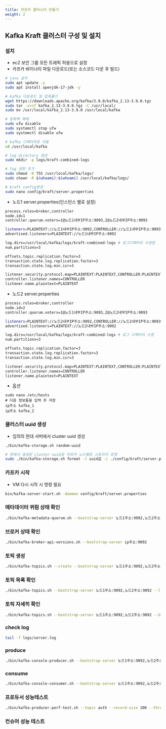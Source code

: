 ```yaml
---
title: 카프카 클러스터 만들기
weight: 2
---
```

## Kafka Kraft 클러스터 구성 및 설치
### 설치
- ec2 보안 그룹 모든 트래픽 허용으로 설정
- 카프카 바이너리 파일 다운로드(또는 소스코드 다운 후 빌드)
```sh
# java 설치
sudo apt update -y
sudo apt install openjdk-17-jdk -y

# kafka 다운로드 및 압축풀기
wget https://downloads.apache.org/kafka/3.9.0/kafka_2.13-3.9.0.tgz
sudo tar -xvzf kafka_2.13-3.9.0.tgz -C /usr/local/
sudo mv /usr/local/kafka_2.13-3.9.0 /usr/local/kafka

# 방화벽 해제
sudo ufw disable
sudo systemctl stop ufw
sudo systemctl disable ufw

# kafka 디렉터리로 이동
cd /usr/local/kafka

# log directory 생성
sudo mkdir -p logs/kraft-combined-logs

# log 권한 추가
sudo chmod -R 755 /usr/local/kafka/logs/
sudo chown -R $(whoami):$(whoami) /usr/local/kafka/logs/

# kraft config변경
sudo nano config/kraft/server.properties
```

- 노드1 server.properties(인스턴스 별로 설정)

```bash {filename="노드1 server.properties"}
process.roles=broker,controller
node.id=1
controller.quorum.voters=1@노드1내부IP주소:9093,2@노드2내부IP주소:9093

listeners=PLAINTEXT://노드1내부IP주소:9092,CONTROLLER://노드1내부IP주소:9093
advertised.listeners=PLAINTEXT://노드1내부IP주소:9092

log.dirs=/usr/local/kafka/logs/kraft-combined-logs # 로그디렉터리 수정정
num.partitions=3

offsets.topic.replication.factor=3
transaction.state.log.replication.factor=3
transaction.state.log.min.isr=3

listener.security.protocol.map=PLAINTEXT:PLAINTEXT,CONTROLLER:PLAINTEXT
controller.listener.names=CONTROLLER
listener.name.plaintext=PLAINTEXT
```
- 노드2 server.properties
```bash {filename="노드2 server.properties"}
process.roles=broker,controller
node.id=2
controller.quorum.voters=1@노드1내부IP주소:9093,2@노드2내부IP주소:9093

listeners=PLAINTEXT://노드2내부IP주소:9092,CONTROLLER://노드2내부IP주소:9093
advertised.listeners=PLAINTEXT://노드2내부IP주소:9092

log.dirs=/usr/local/kafka/logs/kraft-combined-logs # 로그 디렉터리 수정
num.partitions=3

offsets.topic.replication.factor=3
transaction.state.log.replication.factor=3
transaction.state.log.min.isr=3

listener.security.protocol.map=PLAINTEXT:PLAINTEXT,CONTROLLER:PLAINTEXT
controller.listener.names=CONTROLLER
listener.name.plaintext=PLAINTEXT
```
- 옵션
```
sudo nano /etc/hosts
# 다음 정보들을 입력 후 저장
ip주소 kafka_1
ip주소 kafka_2
```
### 클러스터 uuid 생성
- 임의의 한대 서버에서 cluster uuid 생성
```bash
./bin/kafka-storage.sh random-uuid

# 위에서 생성된 cluster uuid로 카프카 노드별로 스토리지 포맷
sudo ./bin/kafka-storage.sh format -t uuid값 -c ./config/kraft/server.properties
```

### 카프카 시작
- VM 다시 시작 시 명령 필요
```bash
bin/kafka-server-start.sh -daemon config/kraft/server.properties
```

### 메타데이터 퀴럼 상태 확인
```bash
./bin/kafka-metadata-quorum.sh --bootstrap-server 노드1주소:9092,노드2주소:9092 describe --status
```
### 브로커 상태 확인
```bash
./bin/kafka-broker-api-versions.sh --bootstrap-server ip주소:9092
```

### 토픽 생성
```bash
./bin/kafka-topics.sh --create --bootstrap-server 노드1주소:9092,노드2주소:9092 --replication-factor 2 --partitions 2 --topic real_topic
```

### 토픽 목록 확인
```bash
./bin/kafka-topics.sh --bootstrap-server 노드1주소:9092,노드2주소:9092 --list
```

### 토픽 자세히 확인
```bash
./bin/kafka-topics.sh --bootstrap-server 노드1주소:9092,노드2주소:9092 --describe --topic real_topic
```

### check log
```bash
tail -f logs/server.log
```

### produce
```bash
./bin/kafka-console-producer.sh --bootstrap-server 노드1주소:9092,노드2주소:9092 --topic real_topic
```

### consume
```bash
./bin/kafka-console-consumer.sh --bootstrap-server 노드1주소:9092,노드2주소:9092 --topic real_topic --from-beginning
```

### 프로듀서 성능테스트
```bash
./bin/kafka-producer-perf-test.sh --topic auth --record-size 100 --throughput 1000 --num-records 10000 --producer-props acks=1 bootstrap.servers=192.168.54.7:9092,192.168.55.8:9092
```

### 컨슈머 성능 테스트
```bash

```